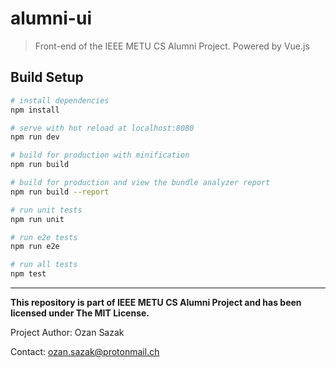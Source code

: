 # alumni-ui

> Front-end of the IEEE METU CS Alumni Project. Powered by Vue.js

## Build Setup

``` bash
# install dependencies
npm install

# serve with hot reload at localhost:8080
npm run dev

# build for production with minification
npm run build

# build for production and view the bundle analyzer report
npm run build --report

# run unit tests
npm run unit

# run e2e tests
npm run e2e

# run all tests
npm test
```

<hr></hr>

**This repository is part of IEEE METU CS Alumni Project and has been licensed under The MIT License.**

Project Author: Ozan Sazak

Contact: <ozan.sazak@protonmail.ch>
